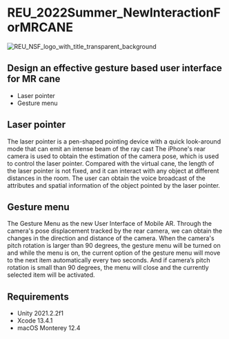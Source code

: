 # REU_2022Summer_NewInteractionForMRCANE
![REU_NSF_logo_with_title_transparent_background](https://user-images.githubusercontent.com/63988329/182754909-0fa66a5a-2ce3-4635-834c-5c2e116cc197.jpg)
<br>
## Design an effective gesture based user interface for MR cane
- Laser pointer
- Gesture menu

## Laser pointer
The laser pointer is a pen-shaped pointing device with a quick look-around mode that can emit an intense beam of the ray cast
The iPhone's rear camera is used to obtain the estimation of the camera pose, which is used to control the laser pointer. Compared with the virtual cane, the length of the laser pointer is not fixed, and it can interact with any object at different distances in the room. The user can obtain the voice broadcast of the attributes and spatial information of the object pointed by the laser pointer.


## Gesture menu
The Gesture Menu as the new User Interface of Mobile AR.
Through the camera's pose displacement tracked by the rear camera, we can obtain the changes in the direction and distance of the camera. When the camera's pitch rotation is larger than 90 degrees, the gesture menu will be turned on and while the menu is on, the current option of the gesture menu will move to the next item automatically every two seconds. And if camera’s pitch rotation is small than 90 degrees, the menu will close and the currently selected item will be activated.


## Requirements
- Unity 2021.2.2f1
- Xcode 13.4.1
- macOS Monterey 12.4 


